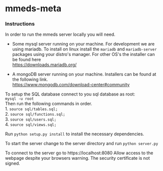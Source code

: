 # mmeds-meta

### Instructions

In order to run the mmeds server locally you will need.

- Some mysql server running on your machine. For development we are using mariadb.
To install on linux install the `mariadb` and `mariadb-server` packages using your distro's manager.
For other OS's the installer can be found here  
https://downloads.mariadb.org/


- A mongoDB server running on your machine. Installers can be found at the following link.  
https://www.mongodb.com/download-center#community 


To setup the SQL database connect to you sql database as root:  
`mysql -u root`  
Then run the following commands in order.  
    1. `source sql/tables.sql;`  
    2. `source sql/functions.sql;`  
    3. `source sql/users.sql;`  
    4. `source sql/views.sql;`  


Run `python setup.py install` to install the necessary dependencies.

To start the server change to the server directory and run `python server.py`

To connect to the server go to https://localhost:8080
Allow access to the webpage despite your browsers warning. The security certificate is not signed.
